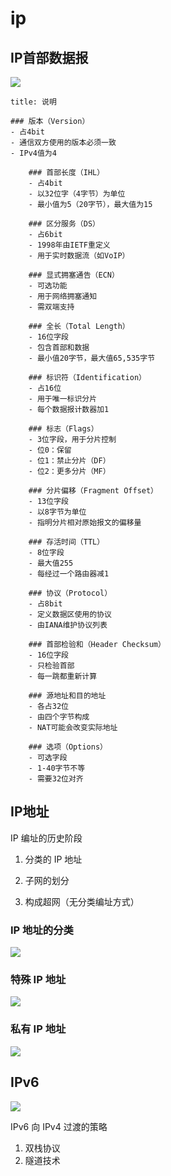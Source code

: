 # ip
## IP首部数据报

![](https://lfool.gitbook.io/~gitbook/image?url=https%3A%2F%2F2396550738-files.gitbook.io%2F%7E%2Ffiles%2Fv0%2Fb%2Fgitbook-legacy-files%2Fo%2Fassets%252F-M8zvqNNVZctOHx6v8No%252F-MDpHeNZK1ZJ3sjvGplI%252F-MDpKEAybbVOq3EFiV_0%252Fimage.png%3Falt%3Dmedia%26token%3Ddaa5e173-0337-46fa-ace1-db36441d2db8&width=400&dpr=3&quality=100&sign=fc3d3c48&sv=2)

```ad-note
title: 说明

### 版本（Version）
- 占4bit
- 通信双方使用的版本必须一致
- IPv4值为4

    ### 首部长度（IHL）
    - 占4bit
    - 以32位字（4字节）为单位
    - 最小值为5（20字节），最大值为15

    ### 区分服务（DS）
    - 占6bit
    - 1998年由IETF重定义
    - 用于实时数据流（如VoIP）

    ### 显式拥塞通告（ECN）
    - 可选功能
    - 用于网络拥塞通知
    - 需双端支持

    ### 全长（Total Length）
    - 16位字段
    - 包含首部和数据
    - 最小值20字节，最大值65,535字节

    ### 标识符（Identification）
    - 占16位
    - 用于唯一标识分片
    - 每个数据报计数器加1

    ### 标志（Flags）
    - 3位字段，用于分片控制
    - 位0：保留
    - 位1：禁止分片（DF）
    - 位2：更多分片（MF）

    ### 分片偏移（Fragment Offset）
    - 13位字段
    - 以8字节为单位
    - 指明分片相对原始报文的偏移量

    ### 存活时间（TTL）
    - 8位字段
    - 最大值255
    - 每经过一个路由器减1

    ### 协议（Protocol）
    - 占8bit
    - 定义数据区使用的协议
    - 由IANA维护协议列表

    ### 首部检验和（Header Checksum）
    - 16位字段
    - 只检验首部
    - 每一跳都重新计算

    ### 源地址和目的地址
    - 各占32位
    - 由四个字节构成
    - NAT可能会改变实际地址

    ### 选项（Options）
    - 可选字段
    - 1-40字节不等
    - 需要32位对齐
```
	  

## IP地址
IP 编址的历史阶段

1. 分类的 IP 地址

2. 子网的划分

3. 构成超网（无分类编址方式）

### IP 地址的分类
![](https://lfool.gitbook.io/~gitbook/image?url=https%3A%2F%2F2396550738-files.gitbook.io%2F%7E%2Ffiles%2Fv0%2Fb%2Fgitbook-legacy-files%2Fo%2Fassets%252F-M8zvqNNVZctOHx6v8No%252F-MDtRZvDdU_WUE-cdQYm%252F-MDuRrDwf_2gKTnEQHqZ%252Fimage.png%3Falt%3Dmedia%26token%3Ddad867ea-9488-4fee-bf6f-841d01cdc551&width=400&dpr=3&quality=100&sign=d559c4a8&sv=2)

### 特殊 IP 地址
![](https://lfool.gitbook.io/~gitbook/image?url=https%3A%2F%2F2396550738-files.gitbook.io%2F%7E%2Ffiles%2Fv0%2Fb%2Fgitbook-legacy-files%2Fo%2Fassets%252F-M8zvqNNVZctOHx6v8No%252F-MDtRZvDdU_WUE-cdQYm%252F-MDuSAUxNMqbdZ4Hr258%252Fimage.png%3Falt%3Dmedia%26token%3Df28823e6-4dfc-4075-9c31-943b160e3c99&width=400&dpr=3&quality=100&sign=5b61049c&sv=2)

### 私有 IP 地址
![](https://lfool.gitbook.io/~gitbook/image?url=https%3A%2F%2F2396550738-files.gitbook.io%2F%7E%2Ffiles%2Fv0%2Fb%2Fgitbook-legacy-files%2Fo%2Fassets%252F-M8zvqNNVZctOHx6v8No%252F-MDtRZvDdU_WUE-cdQYm%252F-MDuSImBub4uc5sLIFbF%252Fimage.png%3Falt%3Dmedia%26token%3Da2e0600f-5be6-4bf4-bbb1-e10b324bc6f3&width=400&dpr=3&quality=100&sign=9c5623c8&sv=2)

## IPv6

![](https://lfool.gitbook.io/~gitbook/image?url=https%3A%2F%2F2396550738-files.gitbook.io%2F%7E%2Ffiles%2Fv0%2Fb%2Fgitbook-legacy-files%2Fo%2Fassets%252F-M8zvqNNVZctOHx6v8No%252F-ME1CQFgKVsgwxSikc3Q%252F-ME1TRlzE4sgSir3yqUj%252Fimage.png%3Falt%3Dmedia%26token%3D6d44a0b7-da16-4494-b28f-284483e3ddf7&width=400&dpr=3&quality=100&sign=7fa4f219&sv=2)

IPv6 向 IPv4 过渡的策略
1. 双栈协议
2. 隧道技术